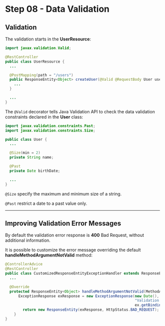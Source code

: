 # Step 08 - Data Validation

## Validation

The validation starts in the **UserResource**:

```java
import javax.validation.Valid;

@RestController
public class UserResource {
  ...

  @PostMapping(path = "/users")
  public ResponseEntity<Object> createUser(@Valid @RequestBody User user){
    ...
  }

  ...
}
```

The `@Valid` decorator tells Java Validation API to check the data validation constraints declared in the **User** class:

```java
import javax.validation.constraints.Past;
import javax.validation.constraints.Size;

public class User {
  ...

  @Size(min = 2)
  private String name;

  @Past
  private Date birthDate;

  ...
}
```

`@Size` specify the maximum and minimum size of a string.

`@Past` restrict a date to a past value only.

---

## Improving Validation Error Messages

By default the validation error response is **400** Bad Request, without additional information.

It is possible to customize the error message overriding the default **handleMethodArgumentNotValid** method:

```java
@ControllerAdvice
@RestController
public class CustomizedResponseEntityExceptionHandler extends ResponseEntityExceptionHandler {
  ...

  @Override
  protected ResponseEntity<Object> handleMethodArgumentNotValid(MethodArgumentNotValidException ex, HttpHeaders headers, HttpStatus status, WebRequest request) {
      ExceptionResponse exResponse = new ExceptionResponse(new Date(),
                                                           "Validation Failed",
                                                           ex.getBindingResult().getAllErrors().toString());
        return new ResponseEntity(exResponse, HttpStatus.BAD_REQUEST);
    }
}
```

